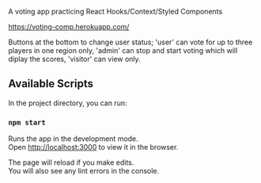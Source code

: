 A voting app practicing React Hooks/Context/Styled Components

https://voting-comp.herokuapp.com/

Buttons at the bottom to change user status; 'user' can vote for up to three players in one region only,  'admin' can stop and start voting which will diplay the scores, 'visitor' can view only.

## Available Scripts

In the project directory, you can run:

### `npm start`

Runs the app in the development mode.<br>
Open [http://localhost:3000](http://localhost:3000) to view it in the browser.

The page will reload if you make edits.<br>
You will also see any lint errors in the console.

